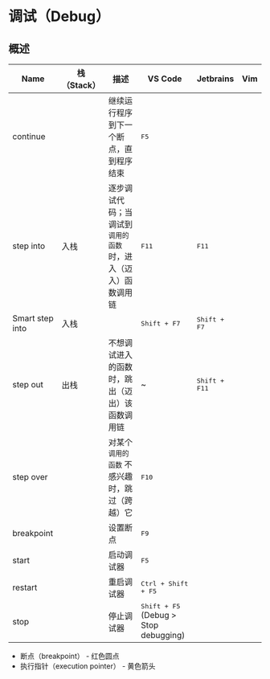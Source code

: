 # 调试（Debug）

## 概述

| Name            | 栈（Stack） | 描述                                                           | VS Code                                        | Jetbrains              | Vim |
| --------------- | ----------- | -------------------------------------------------------------- | ---------------------------------------------- | ---------------------- | --- |
| continue        |             | 继续运行程序到下一个断点，直到程序结束                         | <kbd>F5</kbd>                                  |                        |     |
| step into       | 入栈        | 逐步调试代码；当调试到 `调用的函数` 时，进入（迈入）函数调用链 | <kbd>F11</kbd>                                 | <kbd>F11</kbd>         |     |
| Smart step into | 入栈        |                                                                | <kbd>Shift + F7</kbd>                          | <kbd>Shift + F7</kbd>  |     |
| step out        | 出栈        | 不想调试进入的函数时，跳出（迈出）该函数调用链                 | ~                                              | <kbd>Shift + F11</kbd> |     |
| step over       |             | 对某个 `调用的函数` 不感兴趣时，跳过（跨越）它                 | <kbd>F10</kbd>                                 |                        |     |
| breakpoint      |             | 设置断点                                                       | <kbd>F9</kbd>                                  |                        |     |
| start           |             | 启动调试器                                                     | <kbd>F5</kbd>                                  |                        |     |
| restart         |             | 重启调试器                                                     | <kbd>Ctrl + Shift + F5</kbd>                   |                        |     |
| stop            |             | 停止调试器                                                     | <kbd>Shift + F5</kbd> (Debug > Stop debugging) |                        |     |

* 断点（breakpoint） - 红色圆点
* 执行指针（execution pointer） - 黄色箭头
